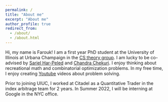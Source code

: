 ```yaml
---
permalink: /
title: "About me"
excerpt: "About me"
author_profile: true
redirect_from: 
  - /about/
  - /about.html
---
```


Hi, my name is Farouk! I am a first year PhD student at the University of Illinois at Urbana Champaign in the [CS theory group](https://publish.illinois.edu/theory-cs/faculty/). I am lucky to be co-advised by [Sariel Har-Peled](https://sarielhp.org/) and [Chandra Chekuri](https://chekuri.cs.illinois.edu/). I enjoy thinking about recreational math and combinatorial optimization problems. In my free time, I enjoy creating [Youtube](https://www.youtube.com/watch?v=XqTBrQYYUcc&ab_channel=ForAllEpsilon) videos about problem solving. 

Prior to joining UIUC, I worked at Citadel as a Quantitative Trader in the index arbitrage team for 2 years. In Summer 2022, I will be interning at Google in the NYC office. 
